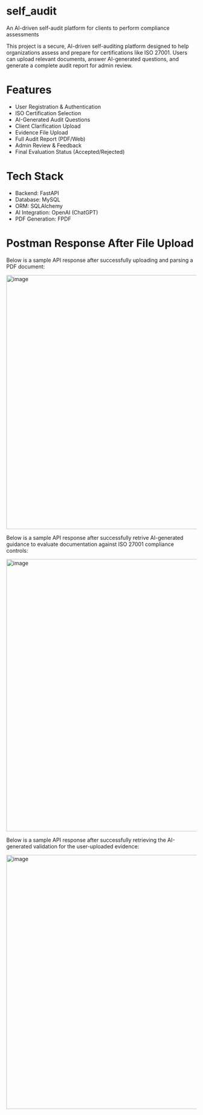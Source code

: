 # self_audit

An AI-driven self-audit platform for clients to perform compliance assessments

This project is a secure, AI-driven self-auditing platform designed to help organizations assess and prepare for certifications like ISO 27001. Users can upload relevant documents, answer AI-generated questions, and generate a complete audit report for admin review.

# Features

- User Registration & Authentication
- ISO Certification Selection
- AI-Generated Audit Questions
- Client Clarification Upload
- Evidence File Upload
- Full Audit Report (PDF/Web)
- Admin Review & Feedback
- Final Evaluation Status (Accepted/Rejected)

# Tech Stack

- Backend: FastAPI
- Database: MySQL
- ORM: SQLAlchemy
- AI Integration: OpenAI (ChatGPT)
- PDF Generation: FPDF

# Postman Response After File Upload

Below is a sample API response after successfully uploading and parsing a PDF document:

<img width="671" alt="image" src="https://github.com/user-attachments/assets/70291fdc-1a80-4280-889d-a50a73cabd13" />

Below is a sample API response after successfully retrive AI-generated guidance to evaluate documentation against ISO 27001 compliance controls:

<img width="719" alt="image" src="https://github.com/user-attachments/assets/a0aff35e-b586-4ebd-b860-f7eaa2feff1a" />

Below is a sample API response after successfully retrieving the AI-generated validation for the user-uploaded evidence:

<img width="671" alt="image" src="https://github.com/user-attachments/assets/bd00d68f-7c74-4ed1-88de-9ec807263e11" />


